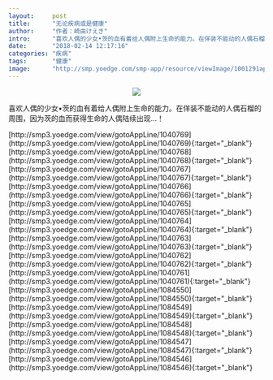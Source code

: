 ```yaml
---
layout:     post
title:      "无论疾病或是健康"
author:     "作者：崎由けえき"
intro:      "喜欢人偶的少女•茨的血有着给人偶附上生命的能力。在佯装不能动的人偶石榴的周围，因为茨的血而获得生命的人偶陆续出现…！"
date:       "2018-02-14 12:17:16"
categories: "疾病"
tags:       "健康"
image:      "http://smp.yoedge.com/smp-app/resource/viewImage/1001291appline.png"
---
```

<div style="text-align: center">
<p><img src="http://smp.yoedge.com/smp-app/resource/viewImage/1001291appline.png"/></p>
</div>
<p class="post-meta">
<span>喜欢人偶的少女•茨的血有着给人偶附上生命的能力。在佯装不能动的人偶石榴的周围，因为茨的血而获得生命的人偶陆续出现…！</span>
</p>
[http://smp3.yoedge.com/view/gotoAppLine/1040769](http://smp3.yoedge.com/view/gotoAppLine/1040769){:target="_blank"}
[http://smp3.yoedge.com/view/gotoAppLine/1040768](http://smp3.yoedge.com/view/gotoAppLine/1040768){:target="_blank"}
[http://smp3.yoedge.com/view/gotoAppLine/1040767](http://smp3.yoedge.com/view/gotoAppLine/1040767){:target="_blank"}
[http://smp3.yoedge.com/view/gotoAppLine/1040766](http://smp3.yoedge.com/view/gotoAppLine/1040766){:target="_blank"}
[http://smp3.yoedge.com/view/gotoAppLine/1040765](http://smp3.yoedge.com/view/gotoAppLine/1040765){:target="_blank"}
[http://smp3.yoedge.com/view/gotoAppLine/1040764](http://smp3.yoedge.com/view/gotoAppLine/1040764){:target="_blank"}
[http://smp3.yoedge.com/view/gotoAppLine/1040763](http://smp3.yoedge.com/view/gotoAppLine/1040763){:target="_blank"}
[http://smp3.yoedge.com/view/gotoAppLine/1040762](http://smp3.yoedge.com/view/gotoAppLine/1040762){:target="_blank"}
[http://smp3.yoedge.com/view/gotoAppLine/1040761](http://smp3.yoedge.com/view/gotoAppLine/1040761){:target="_blank"}
[http://smp3.yoedge.com/view/gotoAppLine/1084550](http://smp3.yoedge.com/view/gotoAppLine/1084550){:target="_blank"}
[http://smp3.yoedge.com/view/gotoAppLine/1084549](http://smp3.yoedge.com/view/gotoAppLine/1084549){:target="_blank"}
[http://smp3.yoedge.com/view/gotoAppLine/1084548](http://smp3.yoedge.com/view/gotoAppLine/1084548){:target="_blank"}
[http://smp3.yoedge.com/view/gotoAppLine/1084547](http://smp3.yoedge.com/view/gotoAppLine/1084547){:target="_blank"}
[http://smp3.yoedge.com/view/gotoAppLine/1084546](http://smp3.yoedge.com/view/gotoAppLine/1084546){:target="_blank"}


